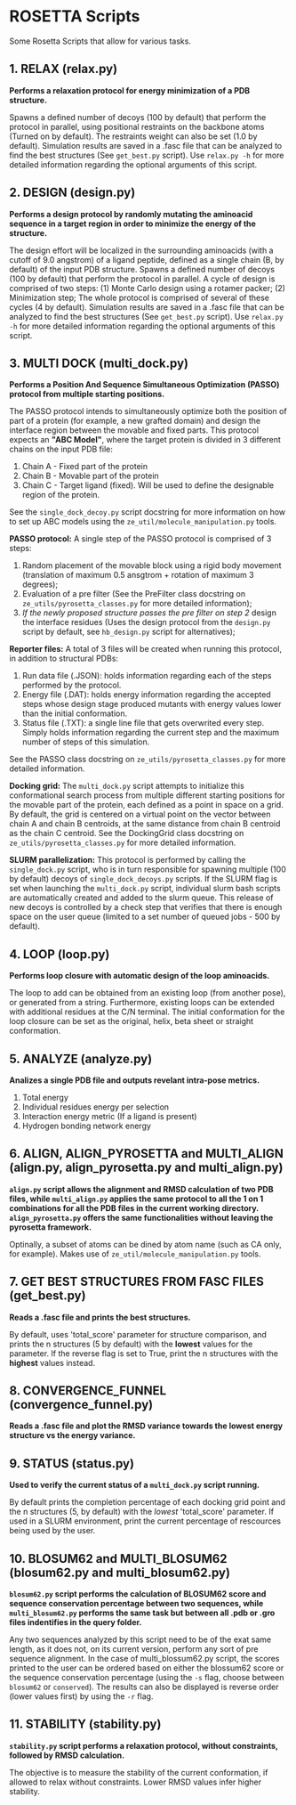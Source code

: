 # ROSETTA Scripts
Some Rosetta Scripts that allow for various tasks.

## 1. RELAX (relax.py)
**Performs a relaxation protocol for energy minimization of a PDB structure.** 

Spawns a defined number of decoys (100 by default)
that perform the protocol in parallel, using positional restraints on the backbone atoms (Turned on by default).
The restraints weight can also be set (1.0 by default).
Simulation results are saved in a .fasc file that can be analyzed to find the best structures (See `get_best.py` script).
Use `relax.py -h` for more detailed information regarding the optional arguments of this script.

## 2. DESIGN (design.py)
**Performs a design protocol by randomly mutating the aminoacid sequence in a target region in order to minimize the energy
of the structure.**

The design effort will be localized in the surrounding aminoacids (with a cutoff of 9.0 angstrom) of a ligand peptide,
defined as a single chain (B, by default) of the input PDB structure. Spawns a defined number of decoys (100 by default) that
perform the protocol in parallel. A cycle of design is comprised of two steps: (1) Monte Carlo design using a rotamer packer;
(2) Minimization step; The whole protocol is comprised of several of these cycles (4 by default).
Simulation results are saved in a .fasc file that can be analyzed to find the best structures (See `get_best.py` script).
Use `relax.py -h` for more detailed information regarding the optional arguments of this script.

## 3. MULTI DOCK (multi_dock.py)
**Performs a Position And Sequence Simultaneous Optimization (PASSO) protocol from multiple starting positions.**

The PASSO protocol intends to simultaneously optimize both the position of part of a protein
(for example, a new grafted domain) and design the interface region between the movable and fixed parts.
This protocol expects an **"ABC Model"**, where the target protein is divided in 3 different chains on the input PDB file:

1. Chain A - Fixed part of the protein
2. Chain B - Movable part of the protein
3. Chain C - Target ligand (fixed). Will be used to define the designable region of the protein.

See the `single_dock_decoy.py` script docstring for more information on how to set up ABC models using the
`ze_util/molecule_manipulation.py` tools.

**PASSO protocol:** A single step of the PASSO protocol is comprised of 3 steps:

1. Random placement of the movable block using a rigid body movement
(translation of maximum 0.5 ansgtrom + rotation of maximum 3 degrees);
2. Evaluation of a pre filter (See the PreFilter class docstring on `ze_utils/pyrosetta_classes.py`
for more detailed information);
3. *If the newly proposed structure passes the pre filter on step 2* design the interface residues
(Uses the design protocol from the `design.py` script by default, see `hb_design.py` script for alternatives);

**Reporter files:** A total of 3 files will be created when running this protocol, in addition to structural PDBs:

1. Run data file (.JSON): holds information regarding each of the steps performed by the protocol.
2. Energy file (.DAT): holds energy information regarding the accepted steps whose design stage produced mutants
with energy values lower than the initial conformation.
3. Status file (.TXT): a single line file that gets overwrited every step.
Simply holds information regarding the current step and the maximum number of steps of this simulation.

See the PASSO class docstring on `ze_utils/pyrosetta_classes.py` for more detailed information.

**Docking grid:** The `multi_dock.py` script attempts to initialize this conformational search process from multiple
different starting positions for the movable part of the protein, each defined as a point in space on a grid. By default,
the grid is centered on a virtual point on the vector between chain A and chain B centroids, at the same distance from
chain B centroid as the chain C centroid. See the DockingGrid class docstring on `ze_utils/pyrosetta_classes.py` for more
detailed information.

**SLURM parallelization:** This protocol is performed by calling the `single_dock.py` script, who is in turn responsible
for spawning multiple (100 by default) decoys of `single_dock_decoys.py` scripts. If the SLURM flag is set when launching
the `multi_dock.py` script, individual slurm bash scripts are automatically created and added to the slurm queue. This
release of new decoys is controlled by a check step that verifies that there is enough space on the user queue
(limited to a set number of queued jobs - 500 by default).

## 4. LOOP (loop.py)
**Performs loop closure with automatic design of the loop aminoacids.**

The loop to add can be obtained from an existing loop (from another pose), or generated from a string. Furthermore, existing loops can be extended with additional residues at the C/N terminal. The initial conformation for the loop closure can be set as the original, helix, beta sheet or straight conformation.

## 5. ANALYZE (analyze.py)
**Analizes a single PDB file and outputs revelant intra-pose metrics.**

1. Total energy
2. Individual residues energy per selection
3. Interaction energy metric (If a ligand is present)
4. Hydrogen bonding network energy

## 6. ALIGN, ALIGN_PYROSETTA and MULTI_ALIGN (align.py, align_pyrosetta.py and multi_align.py)
**`align.py` script allows the alignment and RMSD calculation of two PDB files, while `multi_align.py` applies the same
protocol to all the 1 on 1 combinations for all the PDB files in the current working directory. `align_pyrosetta.py` offers the same functionalities without leaving the pyrosetta framework.**

Optinally, a subset of atoms can be dined by atom name (such as CA only, for example). 
Makes use of `ze_util/molecule_manipulation.py` tools.

## 7. GET BEST STRUCTURES FROM FASC FILES (get_best.py)
**Reads a .fasc file and prints the best structures.**

By default, uses 'total_score' parameter for structure comparison, and prints the n structures (5 by default) with the
**lowest** values for the parameter. If the reverse flag is set to True, print the n structures with the **highest**
values instead.

## 8. CONVERGENCE_FUNNEL (convergence_funnel.py)
**Reads a .fasc file and plot the RMSD variance towards the lowest energy structure vs the energy variance.**

## 9. STATUS (status.py)
**Used to verify the current status of a `multi_dock.py` script running.**

By default prints the completion percentage of each docking grid point and the n structures (5, by default) with the *lowest*
'total_score' parameter. If used in a SLURM environment, print the current percentage of rescources being used by the user.

## 10. BLOSUM62 and MULTI_BLOSUM62 (blosum62.py and multi_blosum62.py)
**`blosum62.py` script performs the calculation of BLOSUM62 score and sequence
conservation percentage between two sequences, while `multi_blosum62.py`
performs the same task but between all .pdb or .gro files indentifies in the
query folder.**

Any two sequences analyzed by this script need to be of the exat same length, as
it does not, on its current version, perform any sort of pre sequence alignment.
In the case of multi_blossum62.py script, the scores printed to the user can be
ordered based on either the blossum62 score or the sequence conservation
percentage (using the `-s` flag, choose between `blosum62` or `conserved`). The
results can also be displayed is reverse order (lower values first) by using
the `-r` flag.


## 11. STABILITY (stability.py)
**`stability.py` script performs a relaxation protocol, without constraints, followed by RMSD calculation.**

The objective is to measure the stability of the current conformation, if allowed to relax without constraints. Lower RMSD values infer higher stability.
